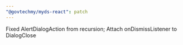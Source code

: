```yaml
---
"@govtechmy/myds-react": patch
---
```


Fixed AlertDialogAction from recursion; Attach onDismissListener to DialogClose
